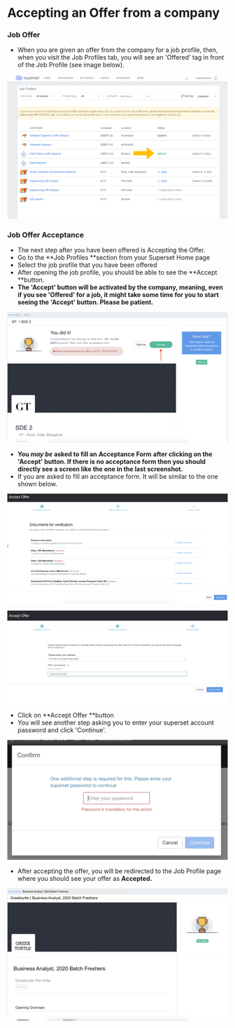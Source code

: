 # Accepting an Offer from a company

### Job Offer

* When you are given an offer from the company for a job profile, then, when you visit the Job Profiles tab, you will see an 'Offered' tag in front of the Job Profile (see image below).

![](<../../.gitbook/assets/image (245).png>)

### Job Offer Acceptance

* The next step after you have been offered is Accepting the Offer.&#x20;
* Go to the **Job Profiles **section from your Superset Home page
* Select the job profile that you have been offered
* After opening the job profile, you should be able to see the **Accept **button.
* **The 'Accept' button will be activated by the company, meaning, even if you see 'Offered' for a job, it might take some time for you to start seeing the 'Accept' button. Please be patient.**

![](<../../.gitbook/assets/image (38).png>)

* **You **_**may be**_** asked to fill an** **Acceptance Form** **after clicking on the 'Accept' button. If there is no acceptance form then you should directly see a screen like the one in the last screenshot.**
* If you are asked to fill an acceptance form. It will be similar to the one shown below.&#x20;

![Acceptance Form](<../../.gitbook/assets/image (253).png>)

![](../../.gitbook/assets/last-page-offer-acceptance.png)

* Click on **Accept Offer **button
* You will see another step asking you to enter your superset account password and click 'Continue'.

![](../../.gitbook/assets/enter-password-offer-acceptance.png)

* After accepting the offer, you will be redirected to the Job Profile page where you should see your offer as **Accepted.**

![Job Offered and Accepted](../../.gitbook/assets/image-3-.png)

